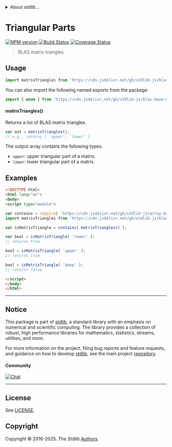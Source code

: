 <!--

@license Apache-2.0

Copyright (c) 2024 The Stdlib Authors.

Licensed under the Apache License, Version 2.0 (the "License");
you may not use this file except in compliance with the License.
You may obtain a copy of the License at

   http://www.apache.org/licenses/LICENSE-2.0

Unless required by applicable law or agreed to in writing, software
distributed under the License is distributed on an "AS IS" BASIS,
WITHOUT WARRANTIES OR CONDITIONS OF ANY KIND, either express or implied.
See the License for the specific language governing permissions and
limitations under the License.

-->


<details>
  <summary>
    About stdlib...
  </summary>
  <p>We believe in a future in which the web is a preferred environment for numerical computation. To help realize this future, we've built stdlib. stdlib is a standard library, with an emphasis on numerical and scientific computation, written in JavaScript (and C) for execution in browsers and in Node.js.</p>
  <p>The library is fully decomposable, being architected in such a way that you can swap out and mix and match APIs and functionality to cater to your exact preferences and use cases.</p>
  <p>When you use stdlib, you can be absolutely certain that you are using the most thorough, rigorous, well-written, studied, documented, tested, measured, and high-quality code out there.</p>
  <p>To join us in bringing numerical computing to the web, get started by checking us out on <a href="https://github.com/stdlib-js/stdlib">GitHub</a>, and please consider <a href="https://opencollective.com/stdlib">financially supporting stdlib</a>. We greatly appreciate your continued support!</p>
</details>

# Triangular Parts

[![NPM version][npm-image]][npm-url] [![Build Status][test-image]][test-url] [![Coverage Status][coverage-image]][coverage-url] <!-- [![dependencies][dependencies-image]][dependencies-url] -->

> BLAS matrix triangles.

<!-- Section to include introductory text. Make sure to keep an empty line after the intro `section` element and another before the `/section` close. -->

<section class="intro">

</section>

<!-- /.intro -->

<!-- Package usage documentation. -->



<section class="usage">

## Usage

```javascript
import matrixTriangles from 'https://cdn.jsdelivr.net/gh/stdlib-js/blas-base-matrix-triangles@esm/index.mjs';
```

You can also import the following named exports from the package:

```javascript
import { enum } from 'https://cdn.jsdelivr.net/gh/stdlib-js/blas-base-matrix-triangles@esm/index.mjs';
```

#### matrixTriangles()

Returns a list of BLAS matrix triangles.

```javascript
var out = matrixTriangles();
// e.g., returns [ 'upper', 'lower' ]
```

The output array contains the following types:

-   `upper`: upper triangular part of a matrix.
-   `lower`: lower triangular part of a matrix.

</section>

<!-- /.usage -->

<!-- Package usage notes. Make sure to keep an empty line after the `section` element and another before the `/section` close. -->

<section class="notes">

</section>

<!-- /.notes -->

<!-- Package usage examples. -->

<section class="examples">

## Examples

<!-- eslint no-undef: "error" -->

```html
<!DOCTYPE html>
<html lang="en">
<body>
<script type="module">

var contains = require( 'https://cdn.jsdelivr.net/gh/stdlib-js/array-base-assert-contains' ).factory;
import matrixTriangles from 'https://cdn.jsdelivr.net/gh/stdlib-js/blas-base-matrix-triangles@esm/index.mjs';

var isMatrixTriangle = contains( matrixTriangles() );

var bool = isMatrixTriangle( 'lower' );
// returns true

bool = isMatrixTriangle( 'upper' );
// returns true

bool = isMatrixTriangle( 'beep' );
// returns false

</script>
</body>
</html>
```

</section>

<!-- /.examples -->

<!-- C interface documentation. -->



<!-- Section to include cited references. If references are included, add a horizontal rule *before* the section. Make sure to keep an empty line after the `section` element and another before the `/section` close. -->

<section class="references">

</section>

<!-- /.references -->

<!-- Section for related `stdlib` packages. Do not manually edit this section, as it is automatically populated. -->

<section class="related">

</section>

<!-- /.related -->

<!-- Section for all links. Make sure to keep an empty line after the `section` element and another before the `/section` close. -->


<section class="main-repo" >

* * *

## Notice

This package is part of [stdlib][stdlib], a standard library with an emphasis on numerical and scientific computing. The library provides a collection of robust, high performance libraries for mathematics, statistics, streams, utilities, and more.

For more information on the project, filing bug reports and feature requests, and guidance on how to develop [stdlib][stdlib], see the main project [repository][stdlib].

#### Community

[![Chat][chat-image]][chat-url]

---

## License

See [LICENSE][stdlib-license].


## Copyright

Copyright &copy; 2016-2025. The Stdlib [Authors][stdlib-authors].

</section>

<!-- /.stdlib -->

<!-- Section for all links. Make sure to keep an empty line after the `section` element and another before the `/section` close. -->

<section class="links">

[npm-image]: http://img.shields.io/npm/v/@stdlib/blas-base-matrix-triangles.svg
[npm-url]: https://npmjs.org/package/@stdlib/blas-base-matrix-triangles

[test-image]: https://github.com/stdlib-js/blas-base-matrix-triangles/actions/workflows/test.yml/badge.svg?branch=main
[test-url]: https://github.com/stdlib-js/blas-base-matrix-triangles/actions/workflows/test.yml?query=branch:main

[coverage-image]: https://img.shields.io/codecov/c/github/stdlib-js/blas-base-matrix-triangles/main.svg
[coverage-url]: https://codecov.io/github/stdlib-js/blas-base-matrix-triangles?branch=main

<!--

[dependencies-image]: https://img.shields.io/david/stdlib-js/blas-base-matrix-triangles.svg
[dependencies-url]: https://david-dm.org/stdlib-js/blas-base-matrix-triangles/main

-->

[chat-image]: https://img.shields.io/gitter/room/stdlib-js/stdlib.svg
[chat-url]: https://app.gitter.im/#/room/#stdlib-js_stdlib:gitter.im

[stdlib]: https://github.com/stdlib-js/stdlib

[stdlib-authors]: https://github.com/stdlib-js/stdlib/graphs/contributors

[umd]: https://github.com/umdjs/umd
[es-module]: https://developer.mozilla.org/en-US/docs/Web/JavaScript/Guide/Modules

[deno-url]: https://github.com/stdlib-js/blas-base-matrix-triangles/tree/deno
[deno-readme]: https://github.com/stdlib-js/blas-base-matrix-triangles/blob/deno/README.md
[umd-url]: https://github.com/stdlib-js/blas-base-matrix-triangles/tree/umd
[umd-readme]: https://github.com/stdlib-js/blas-base-matrix-triangles/blob/umd/README.md
[esm-url]: https://github.com/stdlib-js/blas-base-matrix-triangles/tree/esm
[esm-readme]: https://github.com/stdlib-js/blas-base-matrix-triangles/blob/esm/README.md
[branches-url]: https://github.com/stdlib-js/blas-base-matrix-triangles/blob/main/branches.md

[stdlib-license]: https://raw.githubusercontent.com/stdlib-js/blas-base-matrix-triangles/main/LICENSE

</section>

<!-- /.links -->
